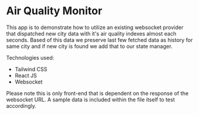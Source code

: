 # Air Quality Monitor

This app is to demonstrate how to utilize an existing websocket provider that dispatched new city data with it's air
quality indexes almost each seconds. Based of this data we preserve last few fetched data as history for same city and
if new city is found we add that to our state manager.

Technologies used:

- Tailwind CSS
- React JS
- Websocket

Please note this is only front-end that is dependent on the response of the websocket URL. A sample data is included
within the file itself to test accordingly.